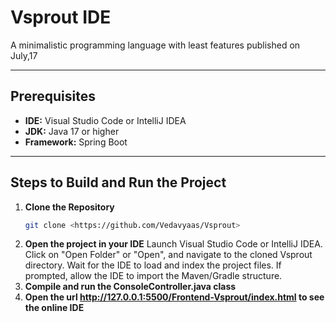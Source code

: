 # Vsprout IDE

A minimalistic programming language with least features published on July,17

---

## Prerequisites

- **IDE:** Visual Studio Code or IntelliJ IDEA  
- **JDK:** Java 17 or higher  
- **Framework:** Spring Boot  

---

## Steps to Build and Run the Project

1. **Clone the Repository**
   ```bash
   git clone <https://github.com/Vedavyaas/Vsprout>
2. **Open the project in your IDE**
   Launch Visual Studio Code or IntelliJ IDEA.
   Click on "Open Folder" or "Open", and navigate to the cloned Vsprout directory.
   Wait for the IDE to load and index the project files.
   If prompted, allow the IDE to import the Maven/Gradle structure.
3. **Compile and run the ConsoleController.java class**
4. **Open the url <http://127.0.0.1:5500/Frontend-Vsprout/index.html> to see the online IDE**

